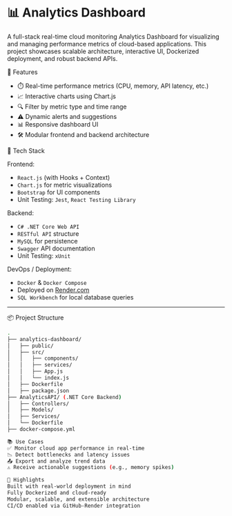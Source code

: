 # 📊 Analytics Dashboard

A full-stack real-time cloud monitoring Analytics Dashboard for visualizing and managing performance metrics of cloud-based applications. 
This project showcases scalable architecture, interactive UI, Dockerized deployment, and robust backend APIs.

 🚀 Features

- ⏱️ Real-time performance metrics (CPU, memory, API latency, etc.)
- 📈 Interactive charts using Chart.js
- 🔍 Filter by metric type and time range
- ⚠️ Dynamic alerts and suggestions
- 📊 Responsive dashboard UI
- 🛠️ Modular frontend and backend architecture


 🧱 Tech Stack

 Frontend:
- `React.js` (with Hooks + Context)
- `Chart.js` for metric visualizations
- `Bootstrap` for UI components
- Unit Testing: `Jest`, `React Testing Library`

 Backend:
- `C# .NET Core Web API`
- `RESTful API` structure
- `MySQL` for persistence
- `Swagger` API documentation
- Unit Testing: `xUnit`

 DevOps / Deployment:
- `Docker` & `Docker Compose`
- Deployed on [Render.com](https://weather-app-eqdt.onrender.com/)
- `SQL Workbench` for local database queries

---
 📦 Project Structure

```bash
.
├── analytics-dashboard/
│   ├── public/
│   ├── src/
│   │   ├── components/
│   │   ├── services/
│   │   ├── App.js
│   │   └── index.js
│   ├── Dockerfile
│   ├── package.json
├── AnalyticsAPI/ (.NET Core Backend)
│   ├── Controllers/
│   ├── Models/
│   ├── Services/
│   └── Dockerfile
├── docker-compose.yml

📚 Use Cases
✅ Monitor cloud app performance in real-time
📉 Detect bottlenecks and latency issues
📤 Export and analyze trend data
⚠️ Receive actionable suggestions (e.g., memory spikes)

🌟 Highlights
Built with real-world deployment in mind
Fully Dockerized and cloud-ready
Modular, scalable, and extensible architecture
CI/CD enabled via GitHub-Render integration
